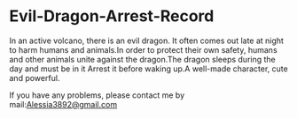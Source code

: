 # Evil-Dragon-Arrest-Record

In an active volcano, there is an evil dragon. It often comes out late at night to harm humans and animals.In order to protect their own safety, humans and other animals unite against the dragon.The dragon sleeps during the day and must be in it Arrest it before waking up.A well-made character, cute and powerful.

If you have any problems, please contact me by mail:Alessia3892@gmail.com
